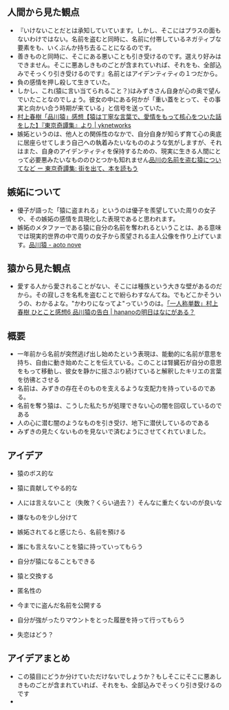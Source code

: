 ## 人間から見た観点
- 『いけないことだとは承知していています。しかし、そこにはプラスの面もないわけではない。名前を盗むと同時に、名前に付帯しているネガティブな要素をも、いくぶんか持ち去ることになるのです。
- 善きものと同時に、そこにある悪いことも引き受けるのです。選えり好みはできません。そこに悪あしきものごとが含まれていれば、それをも、全部込みでそっくり引き受けるのです』名前とはアイデンティティの１つだから。
- 負の感情を押し殺して生きていた。
- しかし、これ(猿に言い当てられること？)はみずきさん自身が心の奥で望んでいたことなのでしょう。彼女の中にある何かが「重い蓋をとって、その事実と向かい合う時期が来ている」と信号を送っていた。
- [村上春樹「品川猿」感想【猿は丁寧な言葉で、愛情をもって核心をついた話をした】『東京奇譚集』より \| yknetworks](https://www.yknetworks.com/shinagawa-saru/)
- 嫉妬というのは、他人との関係性のなかで、自分自身が知らず育て心の奥底に居座らせてしまう自己への執着みたいなもののような気がしますが、それはまた、自身のアイデンティティを保持するための、現実に生きる人間にとって必要悪みたいなもののひとつかも知れません[品川の名前を盗む猿についてなど ー 東京奇譚集: 街を出て、本を読もう](https://yoshiboozz.at.webry.info/200712/article_1.html)

## 嫉妬について
- 優子が語った「猿に盗まれる」というのは優子を羨望していた周りの女子や、その嫉妬の感情を具現化した表現であると思われます。
- 嫉妬のメタファーである猿に自分の名前を奪われるということは、ある意味では現実的世界の中で周りの女子から羨望される主人公像を作り上げています。[品川猿 \- aoto nove](http://aonojugou.blog.fc2.com/blog-entry-94.html)


## 猿から見た観点
- 愛する人から愛されることがない、そこには種族という大きな壁があるのだから。その寂しさを名札を盗むことで紛らわすなんてね。でもどこかそういうの、わかるよな。"かわりになってよ"っていうのは。[「一人称単数」村上春樹 ひとこと感想6 品川猿の告白 \| hananoの明日はなにがある？](https://ameblo.jp/tekutekumidori/entry-12620734857.html)

## 概要
- 一年前から名前が突然逃げ出し始めたという表現は、能動的に名前が意思を持ち、自由に動き始めたことを伝えている。このことは腎臓石が自分の意思をもって移動し、彼女を静かに揺さぶり続けていると解釈したキリエの言葉を彷彿とさせる
- 名前は、みずきの存在そのものを支えるような支配力を持っているのである。
- 名前を奪う猿は、こうした私たちが処理できない心の闇を回収しているのである
- 人の心に潜む闇のようなものを引き受け、地下に潜伏しているのである
- みずきの見たくないものを見ないで済むようにさせてくれていました。

## アイデア
- 猿のボス的な
- 猿に貢献してやる的な
- 人には言えないこと（失敗？くらい過去？）そんなに重たくないのが良いな
- 嫌なものを少し分けて
- 嫉妬されてると感じたら、名前を預ける
- 誰にも言えないことを猿に持っていってもらう
- 自分が猿になることもできる
- 猿と交換する
- 匿名性の
- 今までに盗んだ名前を公開する
- 自分が強がったりマウントをとった履歴を持って行ってもらう

- 失恋はどう？

## アイデアまとめ
- この猿目にどうか分けていただけないでしょうか？もしそこにそこに悪あしきものごとが含まれていれば、それをも、全部込みでそっくり引き受けるのです
- 